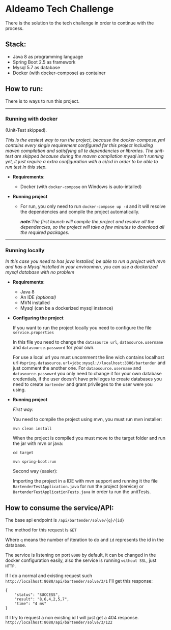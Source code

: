 # Aldeamo Tech Challenge

There is the solution to the tech challenge in order to continue with the process.

## Stack:
- Java 8 as programming language
- Spring Boot 2.5 as framework
- Mysql 5.7 as database
- Docker (with docker-compose) as container


## How to run:

There is to ways to run this project.

---
### Running with docker
(Unit-Test skipped).
  
*This is the easiest way to run the project, because the docker-compose.yml contains every single requirement configured for this project including maven compilation and satisfying all te dependencies or libraries. The unit-test are skipped because during the maven compilation mysql isn't running yet, it just require a extra configuration with a ci/cd in order to be able to run test in this step.*

- **Requirements**:
    - Docker (with `docker-compose` on Windows is auto-intalled)

- **Running project**
    - For run, you only need to run `docker-compose up -d` and it will resolve the dependencies and compile the project automatically.
    
        ***note**:The first launch will compile the project and resolve all the dependencies, so the project will take a few minutes to download all the required packages.*

----

### Running locally 
*In this case you need to has java installed, be able to run a project with mvn and has a Mysql installed in your environmen, you can use a dockerized mysql database with no problem*
- **Requirements**:
    - Java 8
    - An IDE _(optional)_
    - MVN installed
    - Mysql (can be a dockerized mysql instance)


- **Configuring the project**
    
    If you want to run the project locally you need to configure the file `service.properties`
  
    In this file you need to change the `datasource url`, `datasource.username` and `datasource.password` for your own. 
  
    For use a local url you must uncomment the line wich contains localhost url `#spring.datasource.url=jdbc:mysql://localhost:3306/bartender` and just comment the another one.
    For `dataosource.username` and `datasource.passowrd` you only need to change it for your own database credentials, if the user doesn't have privileges to create databases you need to create `bartender` and grant privileges to the user were you using.
    

- **Running project**
    
  *First way:*
  
  You need to compile the project using mvn, you must run mvn installer:
  
  `mvn clean install`

  When the project is compiled you must move to the target folder and run the jar with mvn or java:
  
  `cd target`
  
  `mvn spring-boot:run`

  Second way (easier): 
  
  Importing the project in a IDE with mvn support and running it the file `BartenderTestApplication.java` for run the project (service) or `BartenderTestApplicationTests.java` in order tu run the unitTests.



## How to consume the service/API:
The base api endpoint is `/api/bartender/solve/{q}/{id}` 

The method for this request is `GET`

Where `q` means the number of iteration to do and `id` represents the id in the database.

The service is listening on port `8080` by default, it can be changed in the docker configuration easily, also the service is running `without SSL`, just `HTTP`.



If I do a normal and existing request such  `http://localhost:8080/api/bartender/solve/3/1` I'll get this response:

```
{
    "status": "SUCCESS",
    "result": "8,6,4,2,5,7",
    "time": "4 ms"
}
```


If I try to request a non existing id I will just get a 404 response.
`http://localhost:8080/api/bartender/solve/3/122`
